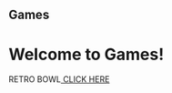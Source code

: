 ## Games
# Welcome to Games!

<p>RETRO BOWL<a href="https://andysproxies.github.io/Games" target="_blank"> CLICK HERE</a></p>
